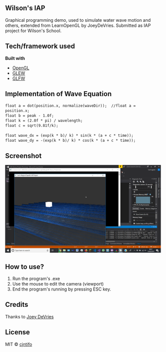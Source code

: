 ## Wilson's IAP
Graphical programming demo, used to simulate water wave motion and others, extended from LearnOpenGL by JoeyDeVries. 
Submitted as IAP project for Wilson's School.

## Tech/framework used
<b>Built with</b>
- [OpenGL](https://www.opengl.org/)
- [GLEW](http://glew.sourceforge.net/)
- [GLFW](https://www.glfw.org/)

## Implementation of Wave Equation
	float a = dot(position.x, normalize(waveDir));  //float a = position.x;
	float b = peak - 1.0f; 
	float k = (2.0f * pi) / wavelength;
	float c = sqrt(9.81f/k);
	
	float wave_dx = (exp(k * b)/ k) * sin(k * (a + c * time));
	float wave_dy = -(exp(k * b)/ k) * cos(k * (a + c * time));
	
## Screenshot

<img src="screenshot_1.png" />

## How to use?
1) Run the program's .exe
2) Use the mouse to edit the camera (viewport)
3) End the program's running by pressing ESC key.

## Credits
Thanks to [Joey DeVries](http://www.learnopengl.com)

## License
MIT © [cjntifo]()
